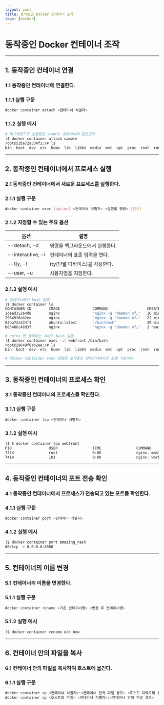 ```yaml
---
layout: post
title: 동작중인 Docker 컨테이너 조작
tags: [docker]
---
```



# 동작중인 Docker 컨테이너 조작

---

## 1. 동작중인 컨테이너 연결
### 1.1 동작중인 컨테이너에 연결한다.
### 1.1.1 실행 구문
```bash
docker container attach <컨테이너 식별자>
```

### 1.1.2 실행 예시
```bash
# 백그라운드로 실행중인 sample 컨테이너에 접근한다.
]$ docker container attach sample
root@53ba72a334f1:/# ls
bin  boot  dev  etc  home  lib  lib64  media  mnt  opt  proc  root  run  sbin  srv  sys  tmp  usr  var
```

---

## 2. 동작중인 컨테이너에서 프로세스 실행
### 2.1 동작중인 컨테이너에서 새로운 프로세스를 실행한다.
### 2.1.1 실행 구문
```bash
docker container exec [option] <컨테이너 식별자> <실행할 명령> [인수]
```

### 2.1.2 지정할 수 있는 주요 옵션

옵션|설명
---|---
--detach, -d|명령을 백그라운드에서 실행한다.
--interactive, -i|컨테이너의 표준 입력을 연다.
--tty, -t|tty(단말 디바이스)를 사용한다.
--user, -u|사용자명을 지정한다.

### 2.1.3 실행 예시
```bash
# 컨테이너에서 bash 실행
]$ docker container ls
CONTAINER ID        IMAGE               COMMAND                  CREATED             STATUS              PORTS                  NAMES
1ceed352a4d8        nginx               "nginx -g 'daemon of…"   16 minutes ago      Up 16 minutes                              webap
29649f6ab2ee        nginx               "nginx -g 'daemon of…"   22 minutes ago      Up 22 minutes       80/tcp                 webfront
53ba72a334f1        ubuntu:latest       "/bin/bash"              39 minutes ago      Up 39 minutes                              sample
b85486c48d3f        nginx               "nginx -g 'daemon of…"   2 hours ago         Up About an hour    0.0.0.0:8080->80/tcp   amazing_nash

# nginx 만 동작하는 서비스 bash 실행
]$ docker container exec -it webfront /bin/bash
root@29649f6ab2ee:/# ls
bin  boot  dev	etc  home  lib	lib64  media  mnt  opt	proc  root  run  sbin  srv  sys  tmp  usr  var

# docker container exec 명령은 동작중인 컨테이너에서만 실행 가능하다.
```

---

## 3. 동작중인 컨테이너의 프로세스 확인
### 3.1 동작중인 컨테이너의 프로세스를 확인한다.
### 3.1.1 실행 구문
```bash
docker container top <컨테이너 식별자>
```

### 3.1.2 실행 예시
```bash
]$ $ docker container top webfront
PID                 USER                TIME                COMMAND
7374                root                0:00                nginx: master process nginx -g daemon off;
7414                101                 0:00                nginx: worker process
```

---

## 4. 동작중인 컨테이너의 포트 전송 확인
### 4.1 동작중인 컨테이너에서 프로세스가 전송되고 있는 포트를 확인한다.
### 4.1.1 실행 구문
```bash
docker container port <컨테이너 식별자>
```

### 4.1.2 실행 예시
```bash
]$ docker container port amazing_nash
80/tcp -> 0.0.0.0:8080
```

---

## 5. 컨테이너의 이름 변경
### 5.1 컨테이너의 이름을 변경한다.
### 5.1.1 실행 구문
```bash
docker container rename <기존 컨테이너명> <변경 후 컨테이너명>
```

### 5.1.2 실행 예시
```bash
]$ docker container rename old new
```

--- 

## 6. 컨테이너 안의 파일을 복사
### 6.1 컨테이너 안의 파일을 복사하여 호스트에 옮긴다.
### 6.1.1 실행 구문
```bash
docker container cp <컨테이너 식별자>:<컨테이너 안의 파일 경로> <호스트 디렉토리 경로>
docker container cp <호스트의 파일> <컨테이너 식별자>:<컨테이너 안의 파일 경로>
```
